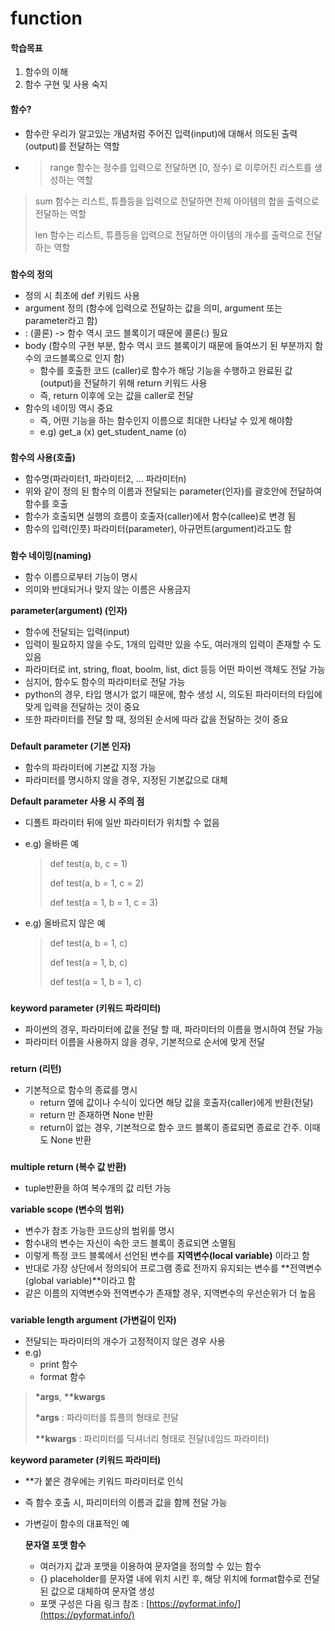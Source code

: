 # function

#### 학습목표

1. 함수의 이해
2. 함수 구현 및 사용 숙지

#### 함수?

* 함수란 우리가 알고있는 개념처럼 주어진 입력\(input\)에 대해서 의도된 출력\(output\)를 전달하는 역할
*   > range 함수는 정수를 입력으로 전달하면 \[0, 정수\) 로 이루어진 리스트를 생성하는 역할
  >
  > sum 함수는 리스트, 튜플등을 입력으로 전달하면 전체 아이템의 합을 출력으로 전달하는 역할
  >
  > len 함수는 리스트, 튜플등을 입력으로 전달하면 아이템의 개수를 출력으로 전달하는 역할

### 

**함수의 정의**

* 정의 시 최초에 def 키워드 사용
* argument 정의 \(함수에 입력으로 전달하는 값을 의미, argument 또는 parameter라고 함\) 
* : \(콜론\) -&gt; 함수 역시 코드 블록이기 때문에 콜론\(:\) 필요
* body \(함수의 구현 부분, 함수 역시 코드 블록이기 때문에 들여쓰기 된 부분까지 함수의 코드블록으로 인지 함\)
  * 함수를 호출한 코드 \(caller\)로 함수가 해당 기능을 수행하고 완료된 값\(output\)을 전달하기 위해 return 키워드 사용
  * 즉, return 이후에 오는 값을 caller로 전달
* 함수의 네이밍 역시 중요
  * 즉, 어떤 기능을 하는 함수인지 이름으로 최대한 나타날 수 있게 해야함
  * e.g\) get\_a \(x\) get\_student\_name \(o\)

### 

**함수의 사용\(호출\)**

* 함수명\(파라미터1, 파라미터2, ... 파라미터n\)
* 위와 같이 정의 된 함수의 이름과 전달되는 parameter\(인자\)를 괄호안에 전달하여 함수를 호출
* 함수가 호출되면 실행의 흐름이 호출자\(caller\)에서 함수\(callee\)로 변경 됨
* 함수의 입력\(인풋\) 파라미터\(parameter\), 아규먼트\(argument\)라고도 함

### 

**함수 네이밍\(naming\)**

* 함수 이름으로부터 기능이 명시 
* 의미와 반대되거나 맞지 않는 이름은 사용금지



**parameter\(argument\) \(인자\)**

* 함수에 전달되는 입력\(input\)
* 입력이 필요하지 않을 수도, 1개의 입력만 있을 수도, 여러개의 입력이 존재할 수 도 있음
* 파라미터로 int, string, float, boolm, list, dict 등등 어떤 파이썬 객체도 전달 가능
* 심지어, 함수도 함수의 파라미터로 전달 가능
* python의 경우, 타입 명시가 없기 때문에, 함수 생성 시, 의도된 파라미터의 타입에 맞게 입력을 전달하는 것이 중요
* 또한 파라미터를 전달 할 때, 정의된 순서에 따라 값을 전달하는 것이 중요

### 

**Default parameter \(기본 인자\)**

* 함수의 파라미터에 기본값 지정 가능
* 파라미터를 명시하지 않을 경우, 지정된 기본값으로 대체



**Default parameter 사용 시 주의 점**

* 디폴트 파라미터 뒤에 일반 파라미터가 위치할 수 없음
* e.g\) 올바른 예

  > def test\(a, b, c = 1\)
  >
  > def test\(a, b = 1, c = 2\)
  >
  > def test\(a = 1, b = 1, c = 3\)

* e.g\) 올바르지 않은 예

  > def test\(a, b = 1, c\)
  >
  > def test\(a = 1, b, c\)
  >
  > def test\(a = 1, b = 1, c\)

### 

**keyword parameter \(키워드 파라미터\)**

* 파이썬의 경우, 파라미터에 값을 전달 할 때, 파라미터의 이름을 명시하여 전달 가능
* 파라미터 이름을 사용하지 않을 경우, 기본적으로 순서에 맞게 전달

### 

**return \(리턴\)**

* 기본적으로 함수의 종료를 명시
  * return 옆에 값이나 수식이 있다면 해당 값을 호출자\(caller\)에게 반환\(전달\)
  * return 만 존재하면 None 반환
  * return이 없는 경우, 기본적으로 함수 코드 블록이 종료되면 종료로 간주. 이때도 None 반환

### 

**multiple return \(복수 값 반환\)**

* tuple반환을 하여 복수개의 값 리턴 가능



**variable scope \(변수의 범위\)**

* 변수가 참조 가능한 코드상의 범위를 명시
* 함수내의 변수는 자신이 속한 코드 블록이 종료되면 소멸됨
* 이렇게 특정 코드 블록에서 선언된 변수를 **지역변수\(local variable\)** 이라고 함
* 반대로 가장 상단에서 정의되어 프로그램 종료 전까지 유지되는 변수를 **전역변수\(global variable\)**이라고 함
* 같은 이름의 지역변수와 전역변수가 존재할 경우, 지역변수의 우선순위가 더 높음

### 

**variable length argument \(가변길이 인자\)**

* 전달되는 파라미터의 개수가 고정적이지 않은 경우 사용
* e.g\)
  * print 함수
  * format 함수

> **\*args**, **\*\*kwargs**
>
> **\*args** : 파라미터를 튜플의 형태로 전달
>
> **\*\*kwargs** : 파리미터를 딕셔너리 형태로 전달\(네임드 파라미터\)



**keyword parameter \(키워드 파라미터\)**

* \*\*가 붙은 경우에는 키워드 파라미터로 인식
* 즉 함수 호출 시, 파리미터의 이름과 값을 함께 전달 가능



* 가변길이 함수의 대표적인 예

  **문자열 포맷 함수**

  * 여러가지 값과 포맷을 이용하여 문자열을 정의할 수 있는 함수
  * {} placeholder를 문자열 내에 위치 시킨 후, 해당 위치에 format함수로 전달된 값으로 대체하여 문자열 생성
  * 포맷 구성은 다음 링크 참조 : [https://pyformat.info/](https://pyformat.info/)

